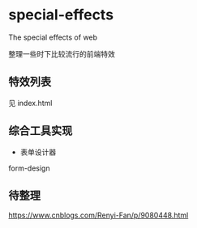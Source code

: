 # special-effects

The special effects of web

整理一些时下比较流行的前端特效

## 特效列表

见 index.html

## 综合工具实现

* 表单设计器

form-design

## 待整理

https://www.cnblogs.com/Renyi-Fan/p/9080448.html
